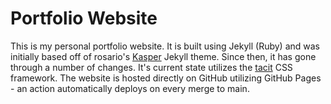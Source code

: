 # Portfolio Website

This is my personal portfolio website. It is built using Jekyll (Ruby) and was initially based off of rosario's [Kasper](https://github.com/rosario/kasper.git) Jekyll theme. Since then, it has gone through a number of changes. It's current state utilizes the [tacit](https://github.com/yegor256/tacit) CSS framework. The website is hosted directly on GitHub utilizing GitHub Pages - an action automatically deploys on every merge to main.